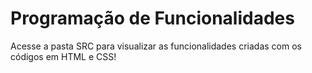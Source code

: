 # Programação de Funcionalidades

Acesse a pasta SRC para visualizar as funcionalidades criadas com os códigos em HTML e CSS!
